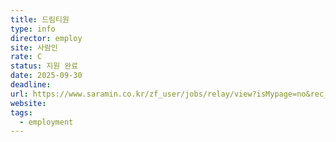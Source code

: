```yaml
---
title: 드림티원
type: info
director: employ
site: 사람인
rate: C
status: 지원 완료
date: 2025-09-30
deadline:
url: https://www.saramin.co.kr/zf_user/jobs/relay/view?isMypage=no&rec_idx=51946789&recommend_ids=eJxNjcERgEAIA1s6IAFSjY1YvI5zqM9NdhJagct5tNVJA1LoDaVMrw3yRmMg5NRoC9ZrQ7sYMyArIt8BV7xa5p0MEPE1qgj%2FnWJO6W14tAtcris3&view_type=avatar&gz=1&t_ref_scnid=817&t_ref_content=SRI_050_MYPAGE_MIX_RCT&t_ref=avatar&inner_source=saramin&inner_medium=pattern&inner_campaign=SRI_050_MYPAGE_MIX_RCT&inner_term=11&referNonce=1ea98ae14161da2228a9&immediately_apply_layer_open=n#seq=0
website:
tags:
  - employment
---
```







